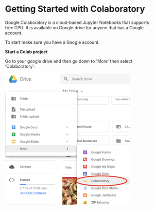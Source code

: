 # Getting Started with Colaboratory

Google Colaboratory is a cloud-based Jupyter Notebooks that supports free GPU. It is available on Google drive for anyone that has a Google account. 

To start make sure you have a Google account.

**Start a Colab project**

Go to your google drive and then go down to 'More' then select 'Colaboratory'.

![](../.gitbook/assets/image%20%281%29.png)

